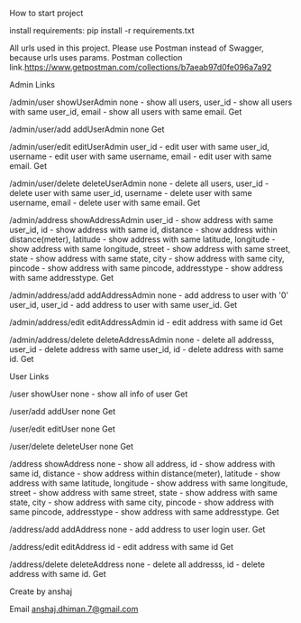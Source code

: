 How to start project

install requirements: 
pip install -r requirements.txt

All urls used in this project.
Please use Postman instead of Swagger, because urls uses params.
Postman collection link.https://www.getpostman.com/collections/b7aeab97d0fe096a7a92

Admin Links

/admin/user	showUserAdmin	none - show all users, user_id - show all users with same user_id, email - show all users with same email.	Get

/admin/user/add	addUserAdmin	none	Get

/admin/user/edit	editUserAdmin	user_id - edit user with same user_id, username - edit user with same username, email - edit user with same email.	Get

/admin/user/delete	deleteUserAdmin	none - delete all users, user_id - delete user with same user_id, username - delete user with same username, email - delete user with same email.	Get

/admin/address	showAddressAdmin	user_id - show address with same user_id, id - show address with same id, distance - show address within distance(meter), latitude - show address with same latitude, longitude - show address with same longitude, street - show address with same street, state - show address with same state, city - show address with same city, pincode - show address with same pincode, addresstype - show address with same addresstype.	Get

/admin/address/add	addAddressAdmin	none - add address to user with '0' user_id, user_id - add address to user with same user_id.	Get

/admin/address/edit	editAddressAdmin	id - edit address with same id	Get

/admin/address/delete	deleteAddressAdmin	none - delete all addresss, user_id - delete address with same user_id, id - delete address with same id. Get


User Links

/user	showUser	none - show all info of user	Get

/user/add	addUser	none	Get

/user/edit	editUser	none	Get

/user/delete	deleteUser	none	Get

/address	showAddress	none - show all address, id - show address with same id, distance - show address within distance(meter), latitude - show address with same latitude, longitude - show address with same longitude, street - show address with same street, state - show address with same state, city - show address with same city, pincode - show address with same pincode, addresstype - show address with same addresstype.	Get

/address/add	addAddress	none - add address to user login user. Get

/address/edit	editAddress	id - edit address with same id	Get

/address/delete	deleteAddress	none - delete all addresss, id - delete address with same id.	Get

Create by anshaj

Email anshaj.dhiman.7@gmail.com
